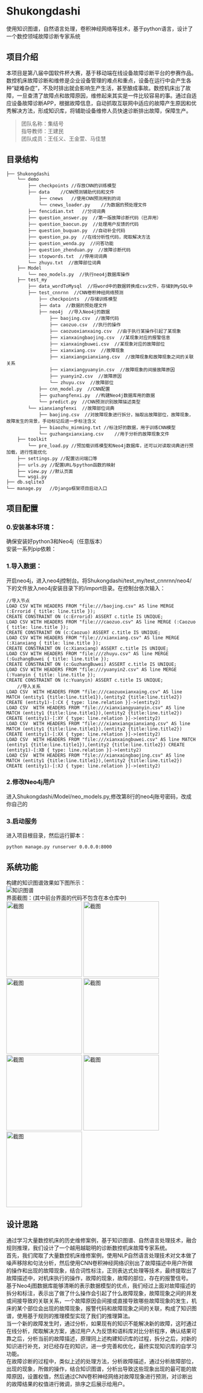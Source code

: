 
# Shukongdashi
使用知识图谱，自然语言处理，卷积神经网络等技术，基于python语言，设计了一个数控领域故障诊断专家系统

## 项目介绍
本项目是第八届中国软件杯大赛，基于移动端在线设备故障诊断平台的参赛作品。\
数控机床故障诊断和维修是企业设备管理的难点和重点，设备在运行中会产生各种“疑难杂症”，不及时排出就会影响生产生活，甚至酿成事故。数控机床出了故障，一旦查清了故障点和故障原因，维修起来其实是一件比较容易的事。通过自适应设备故障诊断APP，根据故障信息，自动抓取互联网中适应的故障产生原因和优秀解决方法，形成知识库，将辅助设备维修人员快速诊断排出故障，保障生产。
>团队名称：集结号\
>指导教师：王建民\
>团队成员：王任义、王金萱、马佳慧
## 目录结构
    ├── Shukongdashi
        └── demo
            ├── checkpoints //存放CNN的训练模型
            ├── data    //CNN预测辅助代码和文件
                ├── cnews   //使用CNN预测用到的词
                └── cnews_loader.py    //为数据的预处理文件
            ├── fencidian.txt   //分词词典
            ├── question_answer.py  //第一版故障诊断代码（已弃用）
            ├── question_baocun.py  //处理用户反馈的代码
            ├── question_buquan.py  //自动补全代码
            ├── question_pa.py  //在线分析性代码，爬取解决方法
            ├── question_wenda.py  //问答功能
            ├── question_zhenduan.py  //故障诊断代码
            ├── stopwords.txt  //停用词词典
            └── zhuyu.txt  //故障部位词典
        ├── Model
            └── neo_models.py  //执行neo4j数据库操作
        ├── test_my
            ├── data_wordToMysql  //将word中的数据转换成csv文件，存储到MySQL中
            ├── test_cnnrnn  //CNN卷积神经网络预测
                ├── checkpoints  //存储训练模型
                ├── data  //数据的预处理文件
                ├── neo4j  //导入Neo4j的数据
                    ├── baojing.csv  //故障代码
                    ├── caozuo.csv  //执行的操作
                    ├── caozuoxianxaing.csv  //由于执行某操作引起了某现象
                    ├── xianxaingbaojing.csv  //某现象对应的报警信息
                    ├── xianxaingbuwei.csv  //某现象对应的故障部位
                    ├── xianxiang.csv  //故障现象
                    ├── xianxiangxianxiang.csv  //故障现象和故障现象之间的关联关系
                    ├── xianxiangyuanyin.csv  //故障现象的间接故障原因
                    ├── yuanyin2.csv  //故障原因
                    └── zhuyu.csv  //故障部位
                ├── cnn_model.py  //CNN配置
                ├── guzhangfenxi.py  //构建Neo4j数据库用的数据
                └── predict.py  //CNN预测识别故障描述类型
            └── xianxiangfenxi  //故障部位词典
                ├── baojing.csv  //对故障现象进行拆分，抽取出故障部位，故障现象，故障发生的背景，手动标记后进一步标注含义
                ├── biaozhu_minming.txt //标注好的数据，用于训练CNN模型
                └── guzhangxianxiang.csv    //用于分析的故障现象文件
        ├── toolkit
            └── pre_load.py //预加载训练模型和Neo4j数据库，还可以对读取词典进行预加载，进行性能优化
        ├── settings.py //配置访问端口等
        ├── urls.py //配置URL与python函数的映射
        ├── view.py //默认页面
        └── wsgi.py
    ├── db.sqlite3
    └── manage.py   //Django框架项目启动入口
## 项目配置
### 0.安装基本环境：
确保安装好python3和Neo4j（任意版本）\
安装一系列pip依赖：
### 1.导入数据：
开启neo4j，进入neo4j控制台。将Shukongdashi/test_my/test_cnnrnn/neo4/下的文件放入neo4j安装目录下的/import目录。在控制台依次输入：

    //导入节点
    LOAD CSV WITH HEADERS FROM "file:///baojing.csv" AS line MERGE (:Errorid { title: line.title });
    CREATE CONSTRAINT ON (c:Errorid) ASSERT c.title IS UNIQUE;
    LOAD CSV WITH HEADERS FROM "file:///caozuo.csv" AS line MERGE (:Caozuo { title: line.title });
    CREATE CONSTRAINT ON (c:Caozuo) ASSERT c.title IS UNIQUE;
    LOAD CSV WITH HEADERS FROM "file:///xianxiang.csv" AS line MERGE (:Xianxiang { title: line.title });
    CREATE CONSTRAINT ON (c:Xianxiang) ASSERT c.title IS UNIQUE;
    LOAD CSV WITH HEADERS FROM "file:///zhuyu.csv" AS line MERGE (:GuzhangBuwei { title: line.title });
    CREATE CONSTRAINT ON (c:GuzhangBuwei) ASSERT c.title IS UNIQUE;
    LOAD CSV WITH HEADERS FROM "file:///yuanyin2.csv" AS line MERGE (:Yuanyin { title: line.title });
    CREATE CONSTRAINT ON (c:Yuanyin) ASSERT c.title IS UNIQUE;
        //导入关系
    LOAD CSV  WITH HEADERS FROM "file:///caozuoxianxaing.csv" AS line MATCH (entity1 {title:line.title1}),(entity2 {title:line.title2}) CREATE (entity1)-[:CX { type: line.relation }]->(entity2)
    LOAD CSV  WITH HEADERS FROM "file:///xianxiangyuanyin.csv" AS line MATCH (entity1 {title:line.title1}),(entity2 {title:line.title2}) CREATE (entity1)-[:XY { type: line.relation }]->(entity2)
    LOAD CSV  WITH HEADERS FROM "file:///xianxiangxianxiang.csv" AS line MATCH (entity1 {title:line.title1}),(entity2 {title:line.title2}) CREATE (entity1)-[:XX { type: line.relation }]->(entity2)
    LOAD CSV  WITH HEADERS FROM "file:///xianxaingbuwei.csv" AS line MATCH (entity1 {title:line.title1}),(entity2 {title:line.title2}) CREATE (entity1)-[:XB { type: line.relation }]->(entity2)
    LOAD CSV  WITH HEADERS FROM "file:///xianxaingbaojing.csv" AS line MATCH (entity1 {title:line.title1}),(entity2 {title:line.title2}) CREATE (entity1)-[:XJ { type: line.relation }]->(entity2)
### 2.修改Neo4j用户
进入Shukongdashi/Model/neo_models.py,修改第8行的neo4j账号密码，改成你自己的
### 3.启动服务
进入项目根目录，然后运行脚本：

    python manage.py runserver 0.0.0.0:8000
## 系统功能
构建的知识图谱效果如下图所示：\
![知识图谱](https://github.com/wangrenyisme/Shukongdashi/blob/master/image/zhishiku.png?raw=true)\
界面截图：(其中前台界面的代码不包含在本仓库中)\
<img src="https://raw.githubusercontent.com/wangrenyisme/Shukongdashi/master/image/Screenshot1.png" width="200" alt="截图">
<img src="https://raw.githubusercontent.com/wangrenyisme/Shukongdashi/master/image/Screenshot2.png" width="200" alt="截图">
<img src="https://raw.githubusercontent.com/wangrenyisme/Shukongdashi/master/image/Screenshot3.png" width="200" alt="截图">
<img src="https://raw.githubusercontent.com/wangrenyisme/Shukongdashi/master/image/Screenshot2.png" width="200" alt="截图">
<img src="https://raw.githubusercontent.com/wangrenyisme/Shukongdashi/master/image/Screenshot2.png" width="200" alt="截图">
<img src="https://raw.githubusercontent.com/wangrenyisme/Shukongdashi/master/image/Screenshot2.png" width="200" alt="截图">
<img src="https://raw.githubusercontent.com/wangrenyisme/Shukongdashi/master/image/Screenshot2.png" width="200" alt="截图">
## 设计思路

通过学习大量数控机床的历史维修案例，基于知识图谱、自然语言处理技术，融合规则推理，我们设计了一个越用越聪明的诊断数控机床故障专家系统。\
首先，我们爬取了大量数控机床维修案例，使用NLP自然语言处理技术对文本做了噪声移除和句法分析，然后使用CNN卷积神经网络识别出了故障描述中用户所做的操作和出现的故障现象，结合词性标注，正则表达式处理等技术，最终提取出了故障描述中，对机床执行的操作，故障的现象，故障的部位，存在的报警信号。\
基于Neo4j图数据库能够清晰的表示数据模型的优点，我们经过上面对故障描述的拆分和标注，表示出了做了什么操作会引起了什么故障现象，故障现象之间的并发或间接导致的关联关系，一个故障原因会间接或直接导致哪些故障现象的发生，机床的某个部位会出现的故障现象，报警代码和故障现象之间的关联，构成了知识图谱，使用基于规则的推理模型实现了我们的推理算法。\
当一个新的故障发生时，通过分析，如果现有的知识不能解决新的故障，这时通过在线分析，爬取解决方案，通过用户人为反馈和语料库对比分析程序，确认结果可靠之后，分析当前的故障描述，原理同上述构建知识库的过程，拆分之后，对新的知识进行补充，对已经存在的知识，进一步完善和优化，最终实现知识库的自学习功能。\
在故障诊断的过程中，类似上述的处理方法，分析故障描述，通过分析故障部位，出现的现象，所做的操作，结合知识图谱，分析出导致这些现象出现的最可能的故障原因，设置权值，然后通过CNN卷积神经网络对故障现象进行预测，对诊断出的故障结果的权值进行微调，排序之后展示给用户。
